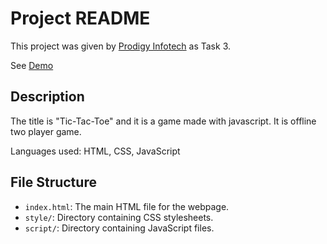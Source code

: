 # Project README

This project was given by [Prodigy Infotech](https://prodigyinfotech.dev/) as Task 3.

See [Demo](https://thrishanatarajan7.neocities.org/PRODIGY_WD_03/)

## Description

The title is "Tic-Tac-Toe" and it is a game made with javascript. It is offline two player game.

Languages used: HTML, CSS, JavaScript

## File Structure

- `index.html`: The main HTML file for the webpage.
- `style/`: Directory containing CSS stylesheets.
- `script/`: Directory containing JavaScript files.
